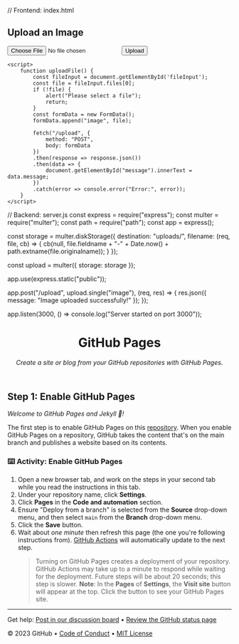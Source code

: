 // Frontend: index.html
<!DOCTYPE html>
<html lang="en">
<head>
    <meta charset="UTF-8">
    <meta name="viewport" content="width=device-width, initial-scale=1.0">
    <title>Upload Image</title>
</head>
<body>
    <h2>Upload an Image</h2>
    <input type="file" id="fileInput">
    <button onclick="uploadFile()">Upload</button>
    <p id="message"></p>

    <script>
        function uploadFile() {
            const fileInput = document.getElementById('fileInput');
            const file = fileInput.files[0];
            if (!file) {
                alert("Please select a file");
                return;
            }
            const formData = new FormData();
            formData.append("image", file);
            
            fetch("/upload", {
                method: "POST",
                body: formData
            })
            .then(response => response.json())
            .then(data => {
                document.getElementById("message").innerText = data.message;
            })
            .catch(error => console.error("Error:", error));
        }
    </script>
</body>
</html>

// Backend: server.js
const express = require("express");
const multer = require("multer");
const path = require("path");
const app = express();

const storage = multer.diskStorage({
    destination: "uploads/",
    filename: (req, file, cb) => {
        cb(null, file.fieldname + "-" + Date.now() + path.extname(file.originalname));
    }
});

const upload = multer({ storage: storage });

app.use(express.static("public"));

app.post("/upload", upload.single("image"), (req, res) => {
    res.json({ message: "Image uploaded successfully!" });
});

app.listen(3000, () => console.log("Server started on port 3000"));
<header>

<!--
  <<< Author notes: Course header >>>
  Include a 1280×640 image, course title in sentence case, and a concise description in emphasis.
  In your repository settings: enable template repository, add your 1280×640 social image, auto delete head branches.
  Add your open source license, GitHub uses MIT license.
-->

# GitHub Pages

_Create a site or blog from your GitHub repositories with GitHub Pages._

</header>

<!--
  <<< Author notes: Step 1 >>>
  Choose 3-5 steps for your course.
  The first step is always the hardest, so pick something easy!
  Link to docs.github.com for further explanations.
  Encourage users to open new tabs for steps!
-->

## Step 1: Enable GitHub Pages

_Welcome to GitHub Pages and Jekyll :tada:!_

The first step is to enable GitHub Pages on this [repository](https://docs.github.com/en/get-started/quickstart/github-glossary#repository). When you enable GitHub Pages on a repository, GitHub takes the content that's on the main branch and publishes a website based on its contents.

### :keyboard: Activity: Enable GitHub Pages

1. Open a new browser tab, and work on the steps in your second tab while you read the instructions in this tab.
1. Under your repository name, click **Settings**.
1. Click **Pages** in the **Code and automation** section.
1. Ensure "Deploy from a branch" is selected from the **Source** drop-down menu, and then select `main` from the **Branch** drop-down menu.
1. Click the **Save** button.
1. Wait about _one minute_ then refresh this page (the one you're following instructions from). [GitHub Actions](https://docs.github.com/en/actions) will automatically update to the next step.
   > Turning on GitHub Pages creates a deployment of your repository. GitHub Actions may take up to a minute to respond while waiting for the deployment. Future steps will be about 20 seconds; this step is slower.
   > **Note**: In the **Pages** of **Settings**, the **Visit site** button will appear at the top. Click the button to see your GitHub Pages site.

<footer>

<!--
  <<< Author notes: Footer >>>
  Add a link to get support, GitHub status page, code of conduct, license link.
-->

---

Get help: [Post in our discussion board](https://github.com/orgs/skills/discussions/categories/github-pages) &bull; [Review the GitHub status page](https://www.githubstatus.com/)

&copy; 2023 GitHub &bull; [Code of Conduct](https://www.contributor-covenant.org/version/2/1/code_of_conduct/code_of_conduct.md) &bull; [MIT License](https://gh.io/mit)

</footer>
